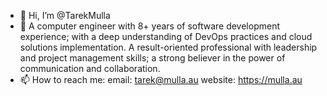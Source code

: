 - 👋 Hi, I’m @TarekMulla
- 🌱 A computer engineer with 8+ years of software development experience; with a deep understanding of DevOps practices and cloud solutions implementation.
A result-oriented professional with leadership and project management skills; a strong believer in the power of communication and collaboration.
- 📫 How to reach me:
    email: tarek@mulla.au
    website: https://mulla.au
